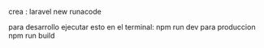 crea :
laravel new runacode

para desarrollo
ejecutar esto en el terminal:
npm run dev
para produccion
npm run build

